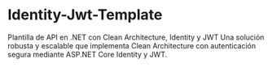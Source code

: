 # Identity-Jwt-Template
Plantilla de API en .NET con Clean Architecture, Identity y JWT Una solución robusta y escalable que implementa Clean Architecture con autenticación segura mediante ASP.NET Core Identity y JWT. 
